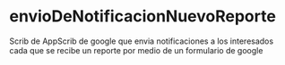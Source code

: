 # envioDeNotificacionNuevoReporte
Scrib de AppScrib de google que envia notificaciones a los interesados cada que se recibe un reporte por medio de un formulario de google
